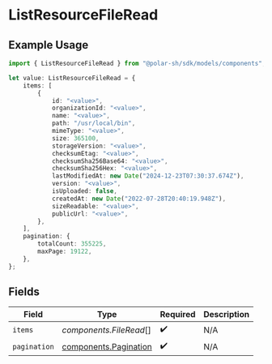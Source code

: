 # ListResourceFileRead

## Example Usage

```typescript
import { ListResourceFileRead } from "@polar-sh/sdk/models/components";

let value: ListResourceFileRead = {
    items: [
        {
            id: "<value>",
            organizationId: "<value>",
            name: "<value>",
            path: "/usr/local/bin",
            mimeType: "<value>",
            size: 365100,
            storageVersion: "<value>",
            checksumEtag: "<value>",
            checksumSha256Base64: "<value>",
            checksumSha256Hex: "<value>",
            lastModifiedAt: new Date("2024-12-23T07:30:37.674Z"),
            version: "<value>",
            isUploaded: false,
            createdAt: new Date("2022-07-28T20:40:19.948Z"),
            sizeReadable: "<value>",
            publicUrl: "<value>",
        },
    ],
    pagination: {
        totalCount: 355225,
        maxPage: 19122,
    },
};
```

## Fields

| Field                                                          | Type                                                           | Required                                                       | Description                                                    |
| -------------------------------------------------------------- | -------------------------------------------------------------- | -------------------------------------------------------------- | -------------------------------------------------------------- |
| `items`                                                        | *components.FileRead*[]                                        | :heavy_check_mark:                                             | N/A                                                            |
| `pagination`                                                   | [components.Pagination](../../models/components/pagination.md) | :heavy_check_mark:                                             | N/A                                                            |